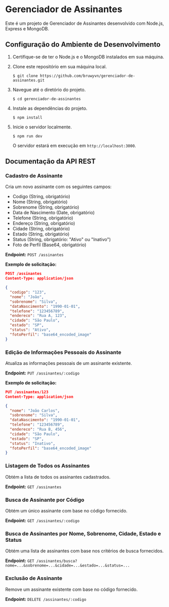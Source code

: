 # Gerenciador de Assinantes

Este é um projeto de Gerenciador de Assinantes desenvolvido com Node.js, Express e MongoDB.

## Configuração do Ambiente de Desenvolvimento

1. Certifique-se de ter o Node.js e o MongoDB instalados em sua máquina.

2. Clone este repositório em sua máquina local.

   ```
   $ git clone https://github.com/bruwyvn/gerenciador-de-assinantes.git
   ```

3. Navegue até o diretório do projeto.

   ```
   $ cd gerenciador-de-assinantes
   ```

4. Instale as dependências do projeto.

   ```
   $ npm install
   ```

5. Inicie o servidor localmente.

   ```
   $ npm run dev
   ```

   O servidor estará em execução em `http://localhost:3000`.

## Documentação da API REST

### Cadastro de Assinante

Cria um novo assinante com os seguintes campos:

- Codigo (String, obrigatório)
- Nome (String, obrigatório)
- Sobrenome (String, obrigatório)
- Data de Nascimento (Date, obrigatório)
- Telefone (String, obrigatório)
- Endereço (String, obrigatório)
- Cidade (String, obrigatório)
- Estado (String, obrigatório)
- Status (String, obrigatório: "Ativo" ou "Inativo")
- Foto de Perfil (Base64, obrigatório)

**Endpoint:** `POST /assinantes`

**Exemplo de solicitação:**

```json
POST /assinantes
Content-Type: application/json

{
  "codigo": "123",
  "nome": "João",
  "sobrenome": "Silva",
  "dataNascimento": "1990-01-01",
  "telefone": "123456789",
  "endereco": "Rua A, 123",
  "cidade": "São Paulo",
  "estado": "SP",
  "status": "Ativo",
  "fotoPerfil": "base64_encoded_image"
}
```

### Edição de Informações Pessoais do Assinante

Atualiza as informações pessoais de um assinante existente.

**Endpoint:** `PUT /assinantes/:codigo`

**Exemplo de solicitação:**

```json
PUT /assinantes/123
Content-Type: application/json

{
  "nome": "João Carlos",
  "sobrenome": "Silva",
  "dataNascimento": "1990-01-01",
  "telefone": "123456789",
  "endereco": "Rua B, 456",
  "cidade": "São Paulo",
  "estado": "SP",
  "status": "Inativo",
  "fotoPerfil": "base64_encoded_image"
}
```

### Listagem de Todos os Assinantes

Obtém a lista de todos os assinantes cadastrados.

**Endpoint:** `GET /assinantes`

### Busca de Assinante por Código

Obtém um único assinante com base no código fornecido.

**Endpoint:** `GET /assinantes/:codigo`

### Busca de Assinantes por Nome, Sobrenome, Cidade, Estado e Status

Obtém uma lista de assinantes com base nos critérios de busca fornecidos.

**Endpoint:** `GET /assinantes/busca?nome=...&sobrenome=...&cidade=...&estado=...&status=...`

### Exclusão de Assinante

Remove um assinante existente com base no código fornecido.

**Endpoint:** `DELETE /assinantes/:codigo`
